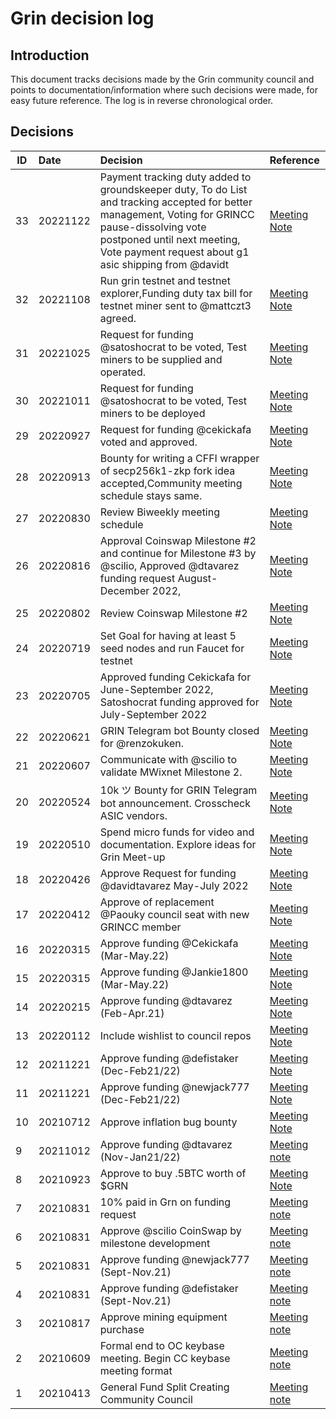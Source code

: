 # Grin decision log

## Introduction
This document tracks decisions made by the Grin community council and points to documentation/information where such decisions were made, for easy future reference. The log is in reverse chronological order.

## Decisions

ID | Date | Decision | Reference |
|---|:---|:---|:---|
33 | 20221122| Payment tracking duty added to groundskeeper duty, To do List and tracking accepted for better management, Voting for GRINCC pause-dissolving vote postponed until next meeting, Vote payment request about g1 asic shipping from @davidt   | [Meeting Note](https://github.com/grincc/agenda/blob/main/notes/2022-11-22-community-meeting-notes.md) |
32 | 20221108| Run grin testnet and testnet explorer,Funding duty tax bill for testnet miner sent to @mattczt3 agreed.  | [Meeting Note](https://github.com/grincc/agenda/blob/main/notes/2022-11-08-community-meeting-notes.md) |
31 | 20221025| Request for funding @satoshocrat to be voted, Test miners to be supplied and operated. | [Meeting Note](https://github.com/grincc/agenda/blob/main/notes/2022-10-25-community-meeting-notes.md)
30 | 20221011| Request for funding @satoshocrat to be voted, Test miners to be deployed | [Meeting Note](https://github.com/grincc/agenda/blob/main/notes/2022-10-11-community-meeting-notes.md)
29 | 20220927|Request for funding @cekickafa voted and approved.  | [Meeting Note](https://github.com/grincc/agenda/blob/main/notes/2022-09-27-community-meeting-notes.md) |
28 | 20220913| Bounty for writing a CFFI wrapper of secp256k1-zkp fork idea accepted,Community meeting schedule stays same.  | [Meeting Note](https://github.com/grincc/agenda/blob/main/notes/2022-09-13-community-meeting-notes.md) |
27 | 20220830| Review Biweekly meeting schedule| [Meeting Note](https://github.com/grincc/agenda/blob/main/notes/2022-08-30-community-meeting-notes.md) |
26 | 20220816| Approval Coinswap Milestone #2 and continue for Milestone #3 by @scilio, Approved @dtavarez funding request August-December 2022, | [Meeting Note](https://github.com/grincc/agenda/blob/main/notes/2022-08-16-community-meeting-notes.md) |
25 | 20220802| Review Coinswap Milestone #2| [Meeting Note](https://github.com/grincc/agenda/blob/main/notes/2022-08-02-community-meeting-notes.md) |
24 | 20220719| Set Goal for having at least 5 seed nodes and run Faucet for testnet| [Meeting Note](https://github.com/grincc/agenda/blob/main/notes/2022-07-19-council-meeting-notes.md) |
23 | 20220705| Approved funding Cekickafa for June-September 2022, Satoshocrat funding approved for July-September 2022 | [Meeting Note](https://github.com/grincc/agenda/blob/main/notes/2022-07-05-council-meeting-notes.md) |
22 | 20220621| GRIN Telegram bot Bounty closed for @renzokuken.| [Meeting Note](https://github.com/grincc/agenda/blob/main/notes/2022-06-21-council-meeting-notes.md) |
21 | 20220607|  Communicate with @scilio to validate MWixnet Milestone 2.| [Meeting Note](https://github.com/grincc/agenda/blob/main/notes/2022-06-07-council-meeting-notes.md) |
20 | 20220524| 10k ツ Bounty for GRIN Telegram bot announcement. Crosscheck ASIC vendors.| [Meeting Note](https://github.com/grincc/agenda/blob/main/notes/2022-05-24-council-meeting-notes.md) |
19 | 20220510| Spend micro funds for video and documentation. Explore ideas for Grin Meet-up| [Meeting Note](https://github.com/grincc/agenda/blob/main/notes/2022-05-10-council-meeting-notes.md) |
18 | 20220426| Approve Request for funding @davidtavarez May-July 2022| [Meeting Note](https://github.com/grincc/agenda/blob/main/notes/2022-04-26-council-meeting-notes.md) |
17 | 20220412| Approve of replacement @Paouky council seat with new GRINCC member| [Meeting Note](https://github.com/grincc/agenda/blob/main/notes/2022-04-12-council-meeting-notes.md) |
16 | 20220315| Approve funding @Cekickafa (Mar-May.22) | [Meeting Note](https://github.com/grincc/agenda/blob/main/notes/2022-03-15-council-meeting-notes.md#cekickafa-funding-request-for-mar-may-was-approved-by-a-formal-council-vote) |
15 | 20220315| Approve funding @Jankie1800 (Mar-May.22) | [Meeting Note](https://github.com/grincc/agenda/blob/main/notes/2022-03-15-council-meeting-notes.md#jankie-funding-request-for-mar-may-was-approved-by-a-formal-council-vote) |
14 | 20220215| Approve funding @dtavarez (Feb-Apr.21) | [Meeting Note](https://ithub.com/grincc/agenda/blob/main/notes/2022-02-15-council-meeting-notes.md#1-david-tavarezs-funding-request-for-february-april-was-approved-by-a-formal-council-voteforum-request) |
13 | 20220112| Include wishlist to council repos | [Meeting Note](https://github.com/grincc/agenda/blob/main/notes/2022-01-18-council-meeting-notes.md) |
12 | 20211221| Approve funding @defistaker (Dec-Feb21/22) | [Meeting Note](https://github.com/grincc/agenda/blob/main/notes/2021-12-21-council-meeting-notes.md) |
11 | 20211221| Approve funding @newjack777 (Dec-Feb21/22) | [Meeting Note](https://github.com/grincc/agenda/blob/main/notes/2021-12-21-council-meeting-notes.md) |
10 | 20210712| Approve inflation bug bounty | [Meeting Note](https://github.com/grincc/agenda/blob/main/notes/2021-12-07-council-meeting-notes.md) |
9 | 20211012| Approve funding @dtavarez (Nov-Jan21/22) | [Meeting note](https://github.com/grincc/agenda/blob/main/notes/2021-10-12-council-meeting-notes.md) |
8 | 20210923 | Approve to buy .5BTC worth of $GRN | [Meeting Note](https://github.com/grincc/agenda/blob/main/notes/2021-09-23-council-meeting-notes.md) |
7 | 20210831 | 10% paid in Grn on funding request  |[Meeting note](https://github.com/grincc/agenda/blob/main/notes/2021-08-31-council-meeting-notes.md) |
6 | 20210831 | Approve @scilio CoinSwap by milestone development | [Meeting note](https://github.com/grincc/agenda/blob/main/notes/2021-08-31-council-meeting-notes.md) |
5 | 20210831 | Approve funding @newjack777 (Sept-Nov.21) | [Meeting note](https://github.com/grincc/agenda/blob/main/notes/2021-08-31-council-meeting-notes.md) |
4 | 20210831 | Approve funding @defistaker (Sept-Nov.21) | [Meeting note](https://github.com/grincc/agenda/blob/main/notes/2021-08-31-council-meeting-notes.md) |
3 | 20210817 | Approve mining equipment purchase | [Meeting note](https://github.com/grincc/agenda/blob/main/notes/2021-98-17-council-meeting-notes.md) |
2 | 20210609 | Formal end to OC keybase meeting. Begin CC keybase meeting format | [Meeting note](https://github.com/newjack777/grin-pm/blob/master/notes/20210609-meeting-governance.md) |
1 | 20210413 | General Fund Split Creating Community Council | [Meeting note](https://github.com/newjack777/grin-pm/blob/master/notes/20210413-meeting-governance.md) |

